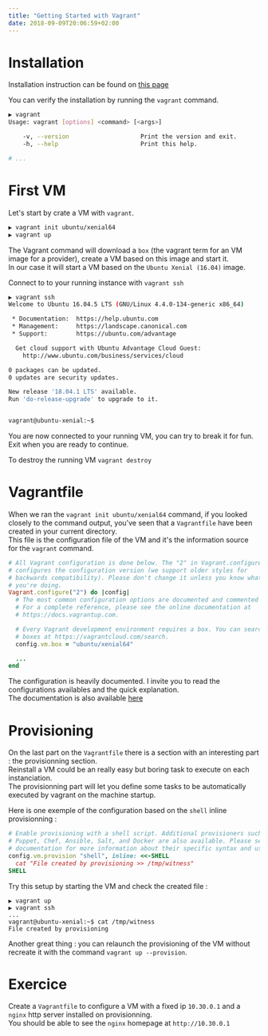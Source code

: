 ```yaml
---
title: "Getting Started with Vagrant"
date: 2018-09-09T20:06:59+02:00
---
```


# Installation

Installation instruction can be found on [this page](https://www.vagrantup.com/downloads.html)

You can verify the installation by running the `vagrant` command.
```bash
▶ vagrant
Usage: vagrant [options] <command> [<args>]

    -v, --version                    Print the version and exit.
    -h, --help                       Print this help.

# ...
```

# First VM

Let's start by crate a VM with `vagrant`.

```bash
▶ vagrant init ubuntu/xenial64
▶ vagrant up
```

The Vagrant command will download a `box` (the vagrant term for an VM image for a provider), create a VM based on this image and start it.  
In our case it will start a VM based on the `Ubuntu Xenial (16.04)` image.  

Connect to to your running instance with `vagrant ssh`
```bash
▶ vagrant ssh
Welcome to Ubuntu 16.04.5 LTS (GNU/Linux 4.4.0-134-generic x86_64)

 * Documentation:  https://help.ubuntu.com
 * Management:     https://landscape.canonical.com
 * Support:        https://ubuntu.com/advantage

  Get cloud support with Ubuntu Advantage Cloud Guest:
    http://www.ubuntu.com/business/services/cloud

0 packages can be updated.
0 updates are security updates.

New release '18.04.1 LTS' available.
Run 'do-release-upgrade' to upgrade to it.


vagrant@ubuntu-xenial:~$
```
You are now connected to your running VM, you can try to break it for fun.  
Exit when you are ready to continue.

To destroy the running VM `vagrant destroy`

# Vagrantfile

When we ran the `vagrant init ubuntu/xenial64` command, if you looked closely to the command output, you've seen that a `Vagrantfile` have been created in your current directory.  
This file is the configuration file of the VM and it's the information source for the `vagrant` command.  

```ruby
# All Vagrant configuration is done below. The "2" in Vagrant.configure
# configures the configuration version (we support older styles for
# backwards compatibility). Please don't change it unless you know what
# you're doing.
Vagrant.configure("2") do |config|
  # The most common configuration options are documented and commented below.
  # For a complete reference, please see the online documentation at
  # https://docs.vagrantup.com.

  # Every Vagrant development environment requires a box. You can search for
  # boxes at https://vagrantcloud.com/search.
  config.vm.box = "ubuntu/xenial64"

  ...
end
```

The configuration is heavily documented. I invite you to read the configurations availables and the quick explanation.  
The documentation is also available [here](https://docs.vagrantup.com)

# Provisioning

On the last part on the `Vagrantfile` there is a section with an interesting part : the provisionning section.  
Reinstall a VM could be an really easy but boring task to execute on each instanciation.  
The provisionning part will let you define some tasks to be automatically executed by vagrant on the machine startup.  

Here is one exemple of the configuration based on the `shell` inline provisionning :
```ruby
# Enable provisioning with a shell script. Additional provisioners such as
# Puppet, Chef, Ansible, Salt, and Docker are also available. Please see the
# documentation for more information about their specific syntax and use.
config.vm.provision "shell", inline: <<-SHELL
  cat "File created by provisioning >> /tmp/witness"
SHELL
```

Try this setup by starting the VM and check the created file : 
```
▶ vagrant up
▶ vagrant ssh
...
vagrant@ubuntu-xenial:~$ cat /tmp/witness
File created by provisioning
```

Another great thing : you can relaunch the provisioning of the VM without recreate it with the command `vagrant up --provision`.


# Exercice

Create a `Vagrantfile` to configure a VM with a fixed ip `10.30.0.1` and a `nginx` http server installed on provisionning.  
You should be able to see the `nginx` homepage at `http://10.30.0.1`